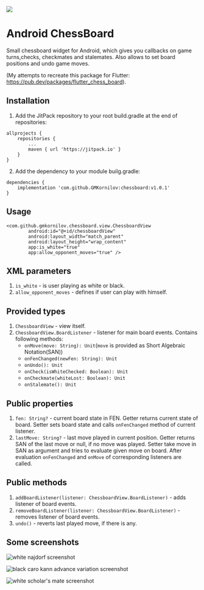 [![](https://jitpack.io/v/GMKornilov/chessboard.svg)](https://jitpack.io/#GMKornilov/chessboard)

# Android ChessBoard
Small chessboard widget for Android, which gives you callbacks on game turns,checks, checkmates and stalemates. Also allows to set board positions and undo game moves.

(My attempts to recreate this package for Flutter: <https://pub.dev/packages/flutter_chess_board>).

## Installation

1. Add the JitPack repository to your root build.gradle at the end of repositories:

```
allprojects {
    repositories {
        ...
        maven { url 'https://jitpack.io' }
    }
}
```

2. Add the dependency to your module builg.gradle:
```
dependencies {
    implementation 'com.github.GMKornilov:chessboard:v1.0.1'
}
```

## Usage

```
<com.github.gmkornilov.chessboard.view.ChessboardView
        android:id="@+id/chessboardView"
        android:layout_width="match_parent"
        android:layout_height="wrap_content"
        app:is_white="true"
        app:allow_opponent_moves="true" />
```

## XML parameters
1. ```is_white``` - is user playing as white or black.
2. ```allow_opponent_moves``` - defines if user can play with himself.

## Provided types
1. ```ChessboardView``` - view itself.
2. ```ChessboardView.BoardListener``` - listener for main board events. Contains following methods:
    - ```onMove(move: String): Unit```(```move``` is provided as Short Algebraic Notation(SAN))
    - ```onFenChanged(newFen: String): Unit```
    - ```onUndo(): Unit```
    - ```onCheck(isWhiteChecked: Boolean): Unit```
    - ```onCheckmate(whiteLost: Boolean): Unit```
    - ```onStalemate(): Unit```


## Public properties

1. ```fen: String?``` - current board state in FEN. Getter returns current state of board. Setter sets board state and calls ```onFenChanged``` method of current listener.
2. ```lastMove: String?``` - last move played in current position. Getter returns SAN of the last move or null, if no move was played.
Setter take move in SAN as argument and tries to evaluate given move on board.
After evaluation ```onFenChanged``` and ```onMove``` of corresponding listeners are called.

## Public methods

1. ```addBoardListener(listener: ChessboardView.BoardListener)``` - adds listener of board events.
2. ```removeBoardListener(listener: ChessboardView.BoardListener)``` - removes listener of board events.
3. ```undo()``` - reverts last played move, if there is any.

## Some screenshots

![white najdorf screenshot](https://i.imgur.com/NbUWrpq.jpeg)

![black caro kann advance variation screenshot](https://i.imgur.com/259G3hu.jpeg)

![white scholar's mate screenshot](https://i.imgur.com/od8g5z0.jpeg)
